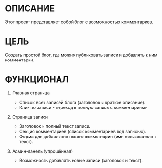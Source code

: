 # ОПИСАНИЕ

Этот проект представляет собой блог с возможностью комментариев.

# ЦЕЛЬ

Создать простой блог, где можно публиковать записи и добавлять к ним комментарии.

# ФУНКЦИОНАЛ

1. Главная страница
    - Список всех записей блога (заголовок и краткое описание).
    - Клик по записи - переход в полную запись с комментариями

2. Страница записи
    - Заголовок и полный текст записи.
    - Секция комментариев (список комментариев под записью).
    - Форма для добавления нового комментария (имя пользователя + текст).

3. Админ-панель (упрощённая)
    - Возможность добавлять новые записи (заголовок и текст).